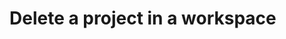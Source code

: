 #  Delete a project in a workspace

<api-endpoint openapi-path="../../api/openapi.yaml" method="DELETE" endpoint="/workspaces/{workspaceId}/projects/{projectId}"/>
